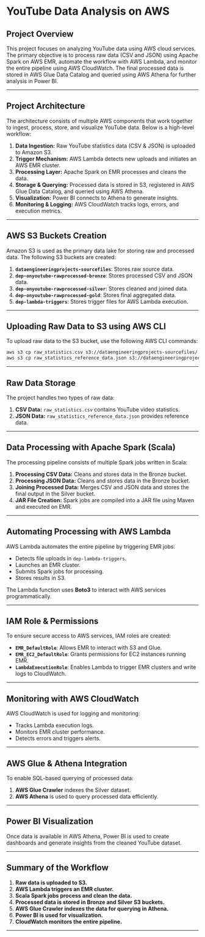 # YouTube Data Analysis on AWS

## Project Overview
This project focuses on analyzing YouTube data using AWS cloud services. The primary objective is to process raw data (CSV and JSON) using Apache Spark on AWS EMR, automate the workflow with AWS Lambda, and monitor the entire pipeline using AWS CloudWatch. The final processed data is stored in AWS Glue Data Catalog and queried using AWS Athena for further analysis in Power BI.

---

## Project Architecture
The architecture consists of multiple AWS components that work together to ingest, process, store, and visualize YouTube data. Below is a high-level workflow:

1. **Data Ingestion:** Raw YouTube statistics data (CSV & JSON) is uploaded to Amazon S3.
2. **Trigger Mechanism:** AWS Lambda detects new uploads and initiates an AWS EMR cluster.
3. **Processing Layer:** Apache Spark on EMR processes and cleans the data.
4. **Storage & Querying:** Processed data is stored in S3, registered in AWS Glue Data Catalog, and queried using AWS Athena.
5. **Visualization:** Power BI connects to Athena to generate insights.
6. **Monitoring & Logging:** AWS CloudWatch tracks logs, errors, and execution metrics.

---

## AWS S3 Buckets Creation
Amazon S3 is used as the primary data lake for storing raw and processed data. The following S3 buckets are created:

1. **`dataengineeringprojects-sourcefiles`**: Stores raw source data.
2. **`dep-onyoutube-rawprocessed-bronze`**: Stores processed CSV and JSON data.
3. **`dep-onyoutube-rawprocessed-silver`**: Stores cleaned and joined data.
4. **`dep-onyoutube-rawprocessed-gold`**: Stores final aggregated data.
5. **`dep-lambda-triggers`**: Stores trigger files for AWS Lambda execution.

---

## Uploading Raw Data to S3 using AWS CLI
To upload raw data to the S3 bucket, use the following AWS CLI commands:
```sh
aws s3 cp raw_statistics.csv s3://dataengineeringprojects-sourcefiles/
aws s3 cp raw_statistics_reference_data.json s3://dataengineeringprojects-sourcefiles/
```

---

## Raw Data Storage
The project handles two types of raw data:
1. **CSV Data:** `raw_statistics.csv` contains YouTube video statistics.
2. **JSON Data:** `raw_statistics_reference_data.json` provides reference data.

---

## Data Processing with Apache Spark (Scala)
The processing pipeline consists of multiple Spark jobs written in Scala:

1. **Processing CSV Data:** Cleans and stores data in the Bronze bucket.
2. **Processing JSON Data:** Cleans and stores data in the Bronze bucket.
3. **Joining Processed Data:** Merges CSV and JSON data and stores the final output in the Silver bucket.
4. **JAR File Creation:** Spark jobs are compiled into a JAR file using Maven and executed on EMR.

---

## Automating Processing with AWS Lambda
AWS Lambda automates the entire pipeline by triggering EMR jobs:

- Detects file uploads in `dep-lambda-triggers`.
- Launches an EMR cluster.
- Submits Spark jobs for processing.
- Stores results in S3.

The Lambda function uses **Boto3** to interact with AWS services programmatically.

---

## IAM Role & Permissions
To ensure secure access to AWS services, IAM roles are created:
- **`EMR_DefaultRole`**: Allows EMR to interact with S3 and Glue.
- **`EMR_EC2_DefaultRole`**: Grants permissions for EC2 instances running EMR.
- **`LambdaExecutionRole`**: Enables Lambda to trigger EMR clusters and write logs to CloudWatch.

---

## Monitoring with AWS CloudWatch
AWS CloudWatch is used for logging and monitoring:
- Tracks Lambda execution logs.
- Monitors EMR cluster performance.
- Detects errors and triggers alerts.

---

## AWS Glue & Athena Integration
To enable SQL-based querying of processed data:
1. **AWS Glue Crawler** indexes the Silver dataset.
2. **AWS Athena** is used to query processed data efficiently.

---

## Power BI Visualization
Once data is available in AWS Athena, Power BI is used to create dashboards and generate insights from the cleaned YouTube dataset.

---

## Summary of the Workflow
1. **Raw data is uploaded to S3.**
2. **AWS Lambda triggers an EMR cluster.**
3. **Scala Spark jobs process and clean the data.**
4. **Processed data is stored in Bronze and Silver S3 buckets.**
5. **AWS Glue Crawler indexes the data for querying in Athena.**
6. **Power BI is used for visualization.**
7. **CloudWatch monitors the entire pipeline.**

---
